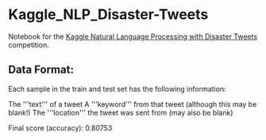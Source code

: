 # Kaggle_NLP_Disaster-Tweets
Notebook for the [Kaggle Natural Language Processing with Disaster Tweets](https://www.kaggle.com/competitions/nlp-getting-started/overview) competition.
## Data Format:
Each sample in the train and test set has the following information:

The '''text''' of a tweet
A '''keyword''' from that tweet (although this may be blank!)
The '''location''' the tweet was sent from (may also be blank)

Final score (accuracy): 0.80753 
